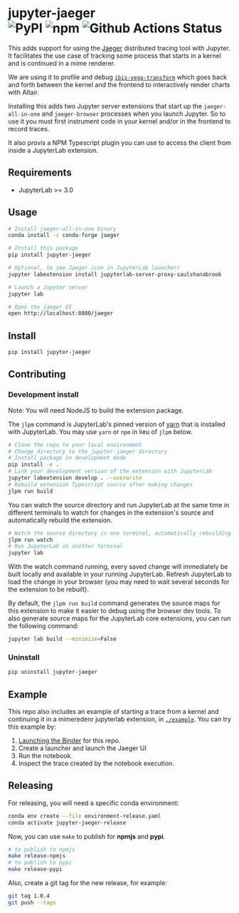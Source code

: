 # jupyter-jaeger <br> ![PyPI](https://img.shields.io/pypi/v/jupyter_jaeger?style=flat-square) ![npm](https://img.shields.io/npm/v/jupyter-jaeger?style=flat-square) ![Github Actions Status](https://github.com/Quansight/jupyter-jaeger/workflows/Build/badge.svg)


This adds support for using the [Jaeger](https://www.jaegertracing.io/) distributed tracing tool with Jupyter. It facilitates the use case of tracking some process
that starts in a kernel and is continued in a mime renderer.

We are using it to profile and debug [`ibis-vega-transform`](https://github.com/Quansight/ibis-vega-transform) which goes back and forth between the kernel and the frontend to interactively render charts with Altair.

Installing this adds two Jupyter server extensions that start up the `jaeger-all-in-one` and `jaeger-browser` processes when you launch Jupyter.
So to use it you must first instrument code in your kernel and/or in the frontend to record traces.

It also provis a NPM Typescript plugin you can use to access the client from inside a JupyterLab extension.


## Requirements

* JupyterLab >= 3.0



## Usage

```bash
# Install jaeger-all-in-one binary
conda install -c conda-forge jaeger

# Install this package
pip install jupyter-jaeger

# Optional, to see Jaeger icon in JupyterLab launcherr
jupyter labextension install jupyterlab-server-proxy-saulshanabrook

# Launch a Jupyter server
jupyter lab

# Open the jaeger UI
open http://localhost:8080/jaeger
```

## Install

```bash
pip install jupyter-jaeger
```


## Contributing

### Development install

Note: You will need NodeJS to build the extension package.

The `jlpm` command is JupyterLab's pinned version of
[yarn](https://yarnpkg.com/) that is installed with JupyterLab. You may use
`yarn` or `npm` in lieu of `jlpm` below.

```bash
# Clone the repo to your local environment
# Change directory to the jupyter-jaeger directory
# Install package in development mode
pip install -e .
# Link your development version of the extension with JupyterLab
jupyter labextension develop . --overwrite
# Rebuild extension Typescript source after making changes
jlpm run build
```

You can watch the source directory and run JupyterLab at the same time in different terminals to watch for changes in the extension's source and automatically rebuild the extension.

```bash
# Watch the source directory in one terminal, automatically rebuilding when needed
jlpm run watch
# Run JupyterLab in another terminal
jupyter lab
```

With the watch command running, every saved change will immediately be built locally and available in your running JupyterLab. Refresh JupyterLab to load the change in your browser (you may need to wait several seconds for the extension to be rebuilt).

By default, the `jlpm run build` command generates the source maps for this extension to make it easier to debug using the browser dev tools. To also generate source maps for the JupyterLab core extensions, you can run the following command:

```bash
jupyter lab build --minimize=False
```

### Uninstall

```bash
pip uninstall jupyter-jaeger
```


## Example

This repo also includes an example of starting a trace from a kernel and continuing it in a mimeredenr jupyterlab extension,
in [`./example`](./example). You can try this example by:

1. [Launching the Binder](https://mybinder.org/v2/gh/Quansight/jupyter-jaeger/master?urlpath=lab/tree/example/Untitled.ipynb) for this repo.
2. Create a launcher and launch the Jaeger UI
3. Run the notebook.
4. Inspect the trace created by the notebook execution.


## Releasing

For releasing, you will need a specific conda environment:

```sh
conda env create --file environment-release.yaml
conda activate jupyter-jaeger-release
```

Now, you can use `make` to publish for **npmjs** and **pypi**.

```sh
# to publish to npmjs
make release-npmjs
# to publish to pypi
make release-pypi
```

Also, create a git tag for the new release, for example:

```sh
git tag 1.0.4
git push --tags
```
